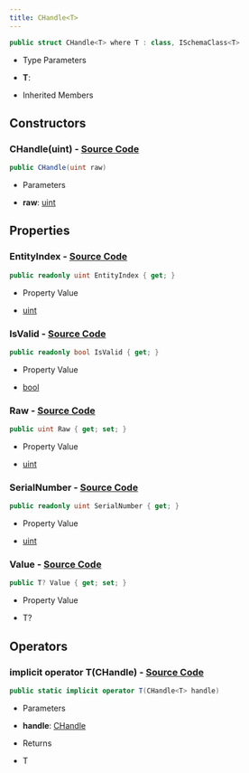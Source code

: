 ```yaml
---
title: CHandle<T>
---
```


```csharp
public struct CHandle<T> where T : class, ISchemaClass<T>
```

- Type Parameters

- **T**: 

- Inherited Members

## Constructors

### **CHandle(uint)** - [Source Code](https://github.com/swiftly-solution/swiftlys2/blob/main/managed/src/SwiftlyS2.Shared/Natives/Structs/CHandle.cs#L19)

```csharp
public CHandle(uint raw)
```

- Parameters

- **raw**: [uint](https://learn.microsoft.com/dotnet/api/system.uint32)

## Properties

### **EntityIndex** - [Source Code](https://github.com/swiftly-solution/swiftlys2/blob/main/managed/src/SwiftlyS2.Shared/Natives/Structs/CHandle.cs#L43)

```csharp
public readonly uint EntityIndex { get; }
```

- Property Value

- [uint](https://learn.microsoft.com/dotnet/api/system.uint32)

### **IsValid** - [Source Code](https://github.com/swiftly-solution/swiftlys2/blob/main/managed/src/SwiftlyS2.Shared/Natives/Structs/CHandle.cs#L47)

```csharp
public readonly bool IsValid { get; }
```

- Property Value

- [bool](https://learn.microsoft.com/dotnet/api/system.boolean)

### **Raw** - [Source Code](https://github.com/swiftly-solution/swiftlys2/blob/main/managed/src/SwiftlyS2.Shared/Natives/Structs/CHandle.cs#L13)

```csharp
public uint Raw { get; set; }
```

- Property Value

- [uint](https://learn.microsoft.com/dotnet/api/system.uint32)

### **SerialNumber** - [Source Code](https://github.com/swiftly-solution/swiftlys2/blob/main/managed/src/SwiftlyS2.Shared/Natives/Structs/CHandle.cs#L45)

```csharp
public readonly uint SerialNumber { get; }
```

- Property Value

- [uint](https://learn.microsoft.com/dotnet/api/system.uint32)

### **Value** - [Source Code](https://github.com/swiftly-solution/swiftlys2/blob/main/managed/src/SwiftlyS2.Shared/Natives/Structs/CHandle.cs#L24)

```csharp
public T? Value { get; set; }
```

- Property Value

- T?

## Operators

### **implicit operator T(CHandle<T>)** - [Source Code](https://github.com/swiftly-solution/swiftlys2/blob/main/managed/src/SwiftlyS2.Shared/Natives/Structs/CHandle.cs#L50)

```csharp
public static implicit operator T(CHandle<T> handle)
```

- Parameters

- **handle**: [CHandle](/docs/api/shared/natives/chandle-1)<T>

- Returns

- T

